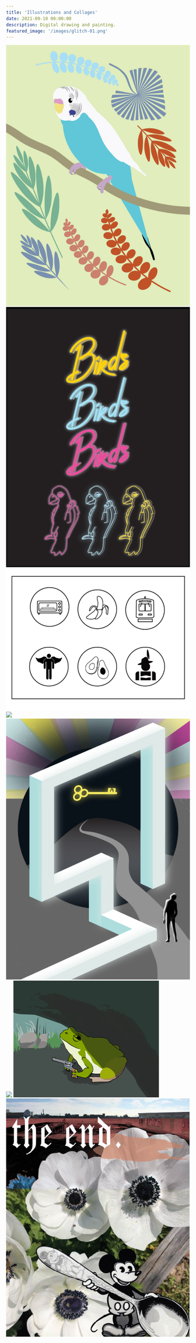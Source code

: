 ```yaml
---
title: 'Illustrations and Collages'
date: 2021-09-10 00:00:00
description: Digital drawing and painting.
featured_image: '/images/glitch-01.png'
---
```


<div class="gallery" data-columns="3">
	<img src="/images/parakeet-illustration.jpg">
	<img src="/images/text_parrots_gif.gif">
	<img src="/images/Icons-&-Text.jpg">
	<img src="/images/schoolchildren.jpg">
	<img src="/images/retro_pool.jpg">
	<img src="/images/glitch-01.png">
	<img src="/images/handsupfrog.jpg">
	<img src="/images/photo_collage_poppies-01.jpg">
	
</div>
